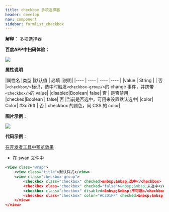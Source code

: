 ```yaml
---
title: checkbox 多项选择器
header: develop
nav: component
sidebar: formlist_checkbox
---
```


 

**解释**： 多项选择器

**百度APP中扫码体验：**

<img src="https://b.bdstatic.com/miniapp/assets/images/doc_demo/checkbox.png"  class="demo-qrcode-image" />

**属性说明**

|属性名 |类型  |默认值  | 必填 |说明|
|---- | ---- | ---- |---- |
|value | String  | | 否 |`<checkbox/>`标识，选中时触发`<checkbox-group/>`的 change 事件，并携带`<checkbox/>`的 value|
|disabled|Boolean| false| 否 | 是否禁用|
|checked|Boolean | false| 否 |当前是否选中，可用来设置默认选中|
|color| Color| #3c76ff | 否 | checkbox 的颜色，同 CSS 的 color|

**图片示例**：

<div class="m-doc-custom-examples">
    <div class="m-doc-custom-examples-correct">
        <img src="https://b.bdstatic.com/miniapp/images/checkbox1.png">
    </div>
    <div class="m-doc-custom-examples-correct">
        <img src=" ">
    </div>
    <div class="m-doc-custom-examples-correct">
        <img src=" ">
    </div>     
</div>

**代码示例**：

<a href="swanide://fragment/19b41700694c662e8dae6dd6a9d676c91572917630510" title="在开发者工具中预览效果" target="_self">在开发者工具中预览效果</a>

* 在 swan 文件中

```xml
<view class="wrap">
    <view class="title">默认样式</view>
    <view class="checkbox-group">
        <checkbox class="checkbox" checked>&nbsp;&nbsp;选中</checkbox>
        <checkbox class="checkbox" checked="false">&nbsp;&nbsp;未选中</checkbox>
        <checkbox class="checkbox" disabled>&nbsp;&nbsp;不可选</checkbox>
        <checkbox class="checkbox" color="#C3D1FF" checked>&nbsp;&nbsp;我是浅色的</checkbox>
    </view>
</view>
```


